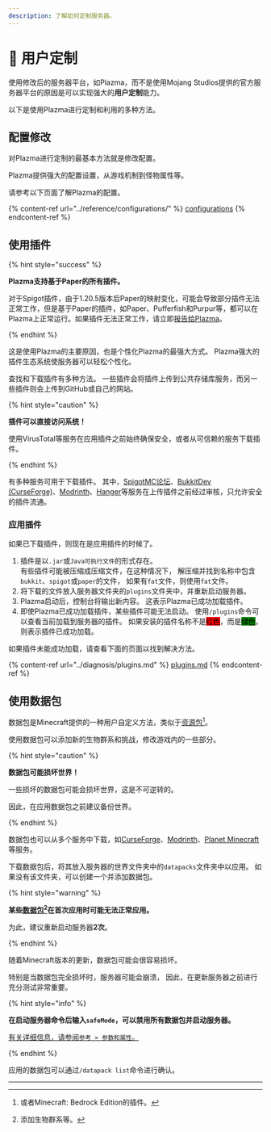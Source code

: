 ```yaml
---
description: 了解如何定制服务器。
---
```


# 🎨 用户定制

使用修改后的服务器平台，如Plazma，而不是使用Mojang Studios提供的官方服务器平台的原因是可以实现强大的**用户定制**能力。

以下是使用Plazma进行定制和利用的多种方法。

## 配置修改 <a href="#id-1" id="id-1"></a>

对Plazma进行定制的最基本方法就是修改配置。

Plazma提供强大的配置设置，从游戏机制到怪物属性等。

请参考以下页面了解Plazma的配置。

{% content-ref url="../reference/configurations/" %}
[configurations](../reference/configurations/)
{% endcontent-ref %}

## 使用插件 <a href="#id-2" id="id-2"></a>

{% hint style="success" %}

**Plazma支持基于Paper的所有插件。**

对于Spigot插件，由于1.20.5版本后Paper的映射变化，可能会导致部分插件无法正常工作，但是基于Paper的插件，如Paper、Pufferfish和Purpur等，都可以在Plazma上正常运行。如果插件无法正常工作，请立即[报告给Plazma](../diagnosis/plugins.md)。

{% endhint %}

这是使用Plazma的主要原因，也是个性化Plazma的最强大方式。
Plazma强大的插件生态系统使服务器可以轻松个性化。

查找和下载插件有多种方法。 一些插件会将插件上传到公共存储库服务，而另一些插件则会上传到GitHub或自己的网站。

{% hint style="caution" %}

**插件可以直接访问系统！**

使用VirusTotal等服务在应用插件之前始终确保安全，或者从可信赖的服务下载插件。

{% endhint %}

有多种服务可用于下载插件。 其中，[SpigotMC论坛](https://www.spigotmc.org/resources/)、[BukkitDev (CurseForge)](https://dev.bukkit.org/bukkit-plugins)、[Modrinth](https://modrinth.com/plugins)、[Hanger](https://hangar.papermc.io/)等服务在上传插件之前经过审核，只允许安全的插件流通。

### 应用插件 <a href="#id-2.1" id="id-2.1"></a>

如果已下载插件，则现在是应用插件的时候了。

1. 插件是以`.jar`或`Java可执行文件`的形式存在。\
   有些插件可能被压缩成压缩文件，在这种情况下，
   解压缩并找到名称中包含`bukkit`、`spigot`或`paper`的文件，
   如果有`fat`文件，则使用`fat`文件。
2. 将下载的文件放入服务器文件夹的`plugins`文件夹中，并重新启动服务器。
3. Plazma启动后，控制台将输出新内容。
   这表示Plazma已成功加载插件。
4. 即使Plazma已成功加载插件，某些插件可能无法启动。
   使用`/plugins`命令可以查看当前加载到服务器的插件。
   如果安装的插件名称不是<mark style="background-color:red;">红色</mark>，而是<mark style="background-color:green;">绿色</mark>，则表示插件已成功加载。

如果插件未能成功加载，请查看下面的页面以找到解决方法。

{% content-ref url="../diagnosis/plugins.md" %}
[plugins.md](../diagnosis/plugins.md)
{% endcontent-ref %}

## 使用数据包 <a href="#id-3" id="id-3"></a>

数据包是Minecraft提供的一种用户自定义方法，类似于[资源包](#user-content-fn-1)[^1]。

使用数据包可以添加新的生物群系和挑战，修改游戏内的一些部分。

{% hint style="caution" %}

**数据包可能损坏世界！**

一些损坏的数据包可能会损坏世界，这是不可逆转的。

因此，在应用数据包之前建议备份世界。

{% endhint %}

数据包也可以从多个服务中下载，如[CurseForge](https://www.curseforge.com/minecraft/search?page=1\&pageSize=50\&sortBy=relevancy\&class=data-packs)、[Modrinth](https://modrinth.com/datapacks)、[Planet Minecraft](https://www.planetminecraft.com/data-packs)等服务。

下载数据包后，将其放入服务器的世界文件夹中的`datapacks`文件夹中以应用。
如果没有该文件夹，可以创建一个并添加数据包。

{% hint style="warning" %}

**某些[数据包](#user-content-fn-2)[^2]在首次应用时可能无法正常应用。**

为此，建议重新启动服务器**2次**。

{% endhint %}

随着Minecraft版本的更新，数据包可能会很容易损坏。

特别是当数据包完全损坏时，服务器可能会崩溃，
因此，在更新服务器之前进行充分测试非常重要。

{% hint style="info" %}

**在启动服务器命令后输入`safeMode`，可以禁用所有数据包并启动服务器。**

[有关详细信息，请参阅`参考 > 参数和属性`。](../reference/arguments.md)

{% endhint %}

应用的数据包可以通过`/datapack list`命令进行确认。

***

[^1]: 或者Minecraft: Bedrock Edition的插件。

[^2]: 添加生物群系等。
